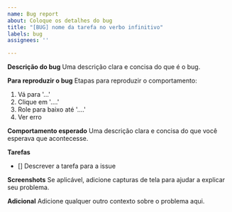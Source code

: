 ```yaml
---
name: Bug report
about: Coloque os detalhes do bug
title: "[BUG] nome da tarefa no verbo infinitivo"
labels: bug
assignees: ''

---
```


**Descrição do bug**
Uma descrição clara e concisa do que é o bug.

**Para reproduzir o bug**
Etapas para reproduzir o comportamento:
1. Vá para '...'
2. Clique em '....'
3. Role para baixo até '....'
4. Ver erro

**Comportamento esperado**
Uma descrição clara e concisa do que você esperava que acontecesse.

**Tarefas**
- [] Descrever a tarefa para a issue

**Screenshots**
Se aplicável, adicione capturas de tela para ajudar a explicar seu problema.

**Adicional**
Adicione qualquer outro contexto sobre o problema aqui.

